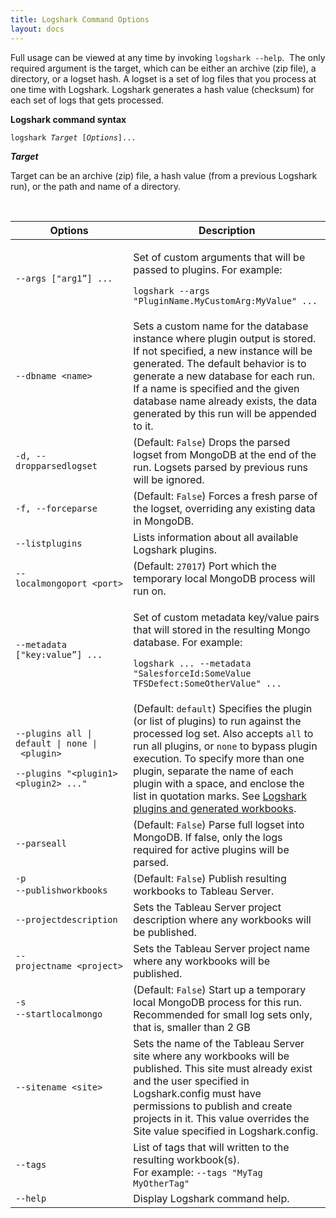 ```yaml
---
title: Logshark Command Options
layout: docs
---
```




Full usage can be viewed at any time by invoking `logshark --help`.  The only required argument is the target, which can be either an archive (zip file), a directory, or a logset hash. A logset is a set of log files that you process at one time with Logshark. Logshark generates a hash value (checksum) for each set of logs that gets processed.

**Logshark command syntax**

   <code>logshark <i>Target</i> [<i>Options</i>]...</code>





***Target***

Target can be an archive (zip) file, a hash value (from a previous Logshark run), or the path and name of a directory.

 
<table>
<thead>
<tr class="header">
<th>Options</th>
<th>Description</th>
</tr>
</thead>
<tbody>
<tr class="odd">
<td><code>--args [&quot;arg1”] ...</code></td>
<td><p>Set of custom arguments that will be passed to plugins. For example:</p>
<p><code>logshark --args &quot;PluginName.MyCustomArg:MyValue&quot; ...</code></p></td>
</tr>
<tr class="even">
<td><code>--dbname &lt;name&gt;</code></td>
<td>Sets a custom name for the database instance where plugin output is stored. If not specified, a new instance will be generated. The default behavior is to generate a new database for each run. If a name is specified and the given database name already exists, the data generated by this run will be appended to it.</td>
</tr>
<tr class="odd">
<td><code>-d, --dropparsedlogset</code></td>
<td>(Default: <code>False</code>) Drops the parsed logset from MongoDB at the end of the run. Logsets parsed by previous runs will be ignored.</td>
</tr>
<tr class="even">
<td><code>-f, --forceparse</code></td>
<td>(Default: <code>False</code>) Forces a fresh parse of the logset, overriding any existing data in MongoDB.</td>
</tr>
<tr class="odd">
<td><code>--listplugins</code></td>
<td>Lists information about all available Logshark plugins.</td>
</tr>
<tr class="even">
<td><code>--localmongoport &lt;port&gt;</code></td>
<td>(Default: <code>27017</code>) Port which the temporary local MongoDB process will run on.</td>
</tr>
<tr class="odd">
<td><code>--metadata [&quot;key:value”] ...</code></td>
<td><p>Set of custom metadata key/value pairs that will stored in the resulting Mongo database. For example:</p>
<p><code>logshark ... --metadata &quot;SalesforceId:SomeValue TFSDefect:SomeOtherValue&quot; ...</code></p></td>
</tr>
<tr class="even">
<td><p><code>--plugins all | default | none | &lt;plugin&gt;</code></p>
<p><code>--plugins &quot;&lt;plugin1&gt; &lt;plugin2&gt; ...&quot;</code></p></td>
<td>(Default: <code>default</code>) Specifies the plugin (or list of plugins) to run against the processed log set. Also accepts <code>all</code> to run all plugins, or <code>none</code> to bypass plugin execution. To specify more than one plugin, separate the name of each plugin with a space, and enclose the list in quotation marks. See <a href="logshark_plugins">Logshark plugins and generated workbooks</a>.</td>
</tr>
<tr class="odd">
<td><code>--parseall</code></td>
<td>(Default: <code>False</code>) Parse full logset into MongoDB. If false, only the logs required for active plugins will be parsed.</td>
</tr>
<tr class="even">
<td><code>-p</code><br />
<code>--publishworkbooks</code> </td>
<td>(Default: <code>False</code>) Publish resulting workbooks to Tableau Server.</td>
</tr>
<tr class="odd">
<td><code>--projectdescription</code></td>
<td>Sets the Tableau Server project description where any workbooks will be published.</td>
</tr>
<tr class="even">
<td><code>--projectname &lt;project&gt;</code></td>
<td>Sets the Tableau Server project name where any workbooks will be published.</td>
</tr>
<tr class="odd">
<td><code>-s</code> <br>
<code>--startlocalmongo</code> </td>
<td>(Default: <code>False</code>) Start up a temporary local MongoDB process for this run. Recommended for small log sets only, that is, smaller than 2 GB</td>
</tr>
<tr class="even">
<td><code>--sitename &lt;site&gt;</code></td>
<td>Sets the name of the Tableau Server site where any workbooks will be published. This site must already exist and the user specified in Logshark.config must have permissions to publish and create projects in it. This value overrides the Site value specified in Logshark.config.</td>
</tr>
<tr class="odd">
<td><code>--tags</code></td>
<td>List of tags that will written to the resulting workbook(s).<br />
For example: <code>--tags &quot;MyTag MyOtherTag&quot; </code></td>
</tr>
<tr class="even">
<td><code>--help</code></td>
<td>Display Logshark command help.</td> 
</tr>
</tbody>
</table>

<!-- for some reason, the following tags show up at the top of the table -- >

<!-- </tr>  -->
